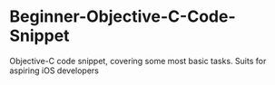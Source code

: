 Beginner-Objective-C-Code-Snippet
=================================

Objective-C code snippet, covering some most basic tasks. Suits for aspiring iOS developers